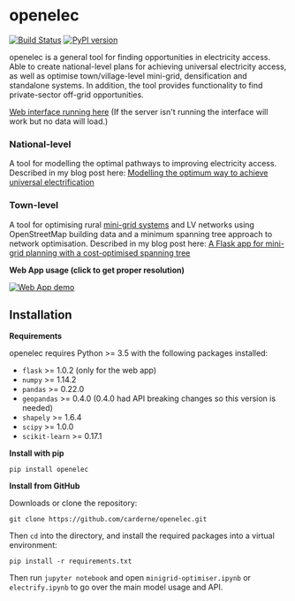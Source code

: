 # openelec
[![Build Status](https://travis-ci.org/carderne/openelec.svg?branch=master)](https://travis-ci.org/carderne/openelec) [![PyPI version](https://badge.fury.io/py/openelec.svg)](https://badge.fury.io/py/openelec) 

openelec is a general tool for finding opportunities in electricity access. Able to create national-level plans for achieving universal electricity access, as well as optimise town/village-level mini-grid, densification and standalone systems. In addition, the tool provides functionality to find private-sector off-grid opportunities.

[Web interface running here](https://openelec.surge.sh/)
(If the server isn't running the interface will work but no data will load.)

### National-level

A tool for modelling the optimal pathways to improving electricity access. Described in my blog post here: [Modelling the optimum way to achieve universal electrification](https://rdrn.me/modelling-universal-electrification/)

### Town-level

A tool for optimising rural [mini-grid systems](https://energypedia.info/wiki/Mini_Grids) and LV networks using OpenStreetMap building data and a minimum spanning tree approach to network optimisation. Described in my blog post here: [A Flask app for mini-grid planning with a cost-optimised spanning tree](https://rdrn.me/flask-optimize-minigrid/)

**Web App usage (click to get proper resolution)**

[![Web App demo](https://thumbs.gfycat.com/FocusedMasculineLamb-size_restricted.gif)](http://openelec.rdrn.me/index.html#modalVideo)

Installation
--------

**Requirements**

openelec requires Python >= 3.5 with the following packages installed:

- ``flask`` >= 1.0.2 (only for the web app)
- ``numpy`` >= 1.14.2
- ``pandas`` >= 0.22.0
- ``geopandas`` >= 0.4.0 (0.4.0 had API breaking changes so this version is needed)
- ``shapely`` >= 1.6.4
- ``scipy`` >= 1.0.0
- ``scikit-learn`` >= 0.17.1

**Install with pip**

```
pip install openelec
```

**Install from GitHub**

Downloads or clone the repository:

```
git clone https://github.com/carderne/openelec.git
```

Then ``cd`` into the directory, and install the required packages into a virtual environment:

```
pip install -r requirements.txt
```

Then run ``jupyter notebook`` and open ``minigrid-optimiser.ipynb``  or `electrify.ipynb` to go over the main model usage and API.
